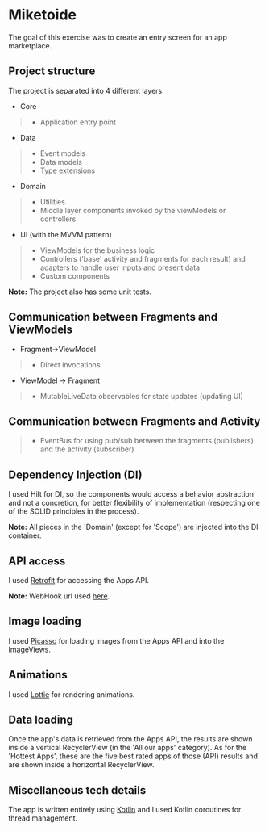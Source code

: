 # Miketoide

The goal of this exercise was to create an entry screen for an app marketplace.

## Project structure
The project is separated into 4 different layers:
- Core
>- Application entry point
- Data
>- Event models
>- Data models
>- Type extensions
- Domain
>- Utilities
>- Middle layer components invoked by the viewModels or controllers
- UI (with the MVVM pattern)
>- ViewModels for the business logic
>- Controllers ('base' activity and fragments for each result) and adapters to handle user inputs and present data
>- Custom components

**Note:** The project also has some unit tests.

## Communication between Fragments and ViewModels
- Fragment->ViewModel 
>- Direct invocations
- ViewModel -> Fragment
>- MutableLiveData observables for state updates (updating UI)

## Communication between Fragments and Activity
>- EventBus for using pub/sub between the fragments (publishers) and the activity (subscriber)

## Dependency Injection (DI)
I used Hilt for DI, so the components would access a behavior abstraction and not a concretion, for better flexibility of implementation (respecting one of the SOLID principles in the process).

**Note:** All pieces in the 'Domain' (except for 'Scope') are injected into the DI container.

## API access
I used [Retrofit](https://square.github.io/retrofit/) for accessing the Apps API.

**Note:** WebHook url used [here](https://webhook.site./#!/c198ff0a-488a-4238-999e-36673d6e9654/f2d5da8d-476e-4e41-b56b-71f0fe06eb1c/1).

## Image loading
I used [Picasso](https://square.github.io/picasso/) for loading images from the Apps API and into the ImageViews.

## Animations
I used [Lottie](https://github.com/airbnb/lottie-android) for rendering animations.

## Data loading
Once the app's data is retrieved from the Apps API, the results are shown inside a vertical RecyclerView (in the 'All our apps' category).
As for the 'Hottest Apps', these are the five best rated apps of those (API) results and are shown inside a horizontal RecyclerView.

## Miscellaneous tech details
The app is written entirely using [Kotlin](https://kotlinlang.org/) and I used Kotlin coroutines for thread management.
